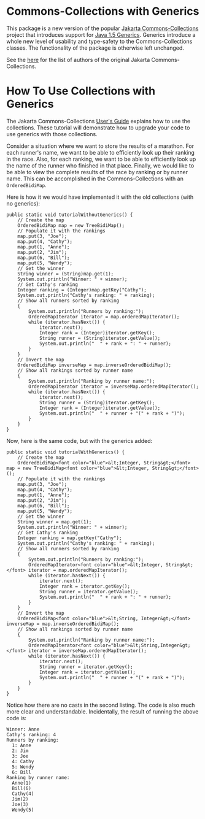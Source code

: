 Commons-Collections with Generics
=================================

This package is a new version of the popular [Jakarta Commons-Collections](http://jakarta.apache.org/commons/collections/) project that introduces support for
 [Java 1.5 Generics](http://java.sun.com/j2se/1.5.0/docs/guide/language/generics.html).
 Generics introduce a whole new level of usability and type-safety to the Commons-Collections classes.
 The functionality of the package is otherwise left unchanged.

See the [here](http://jakarta.apache.org/commons/collections/team-list.html) for the list of
authors of the original Jakarta Commons-Collections.

How To Use Collections with Generics
====================================

The Jakarta Commons-Collections [User's Guide](http://jakarta.apache.org/commons/collections/userguide.html)
explains how to use the collections. These tutorial will demonstrate how to upgrade your code to use generics with
those collections.

Consider a situation where we want to store the results of a marathon.
For each runner's name, we want to be able to efficiently look up their ranking in the race.
Also, for each ranking, we want to be able to efficiently look up the name of the runner who finished in that place.
Finally, we would like to be able to view the complete results of the race by ranking or by runner name.
This can be accomplished in the Commons-Collections with an `OrderedBidiMap`.

Here is how it we would have implemented it with the old collections (with no generics):

    public static void tutorialWithoutGenerics() {
        // Create the map
        OrderedBidiMap map = new TreeBidiMap();
        // Populate it with the rankings
        map.put(3, "Joe");
        map.put(4, "Cathy");
        map.put(1, "Anne");
        map.put(2, "Jim");
        map.put(6, "Bill");
        map.put(5, "Wendy");
        // Get the winner
        String winner = (String)map.get(1);
        System.out.println("Winner: " + winner);
        // Get Cathy's ranking
        Integer ranking = (Integer)map.getKey("Cathy");
        System.out.println("Cathy's ranking: " + ranking);
        // Show all runners sorted by ranking
        {
            System.out.println("Runners by ranking:");
            OrderedMapIterator iterator = map.orderedMapIterator();
            while (iterator.hasNext()) {
                iterator.next();
                Integer rank = (Integer)iterator.getKey();
                String runner = (String)iterator.getValue();
                System.out.println("  " + rank + ": " + runner);
            }
        }
        // Invert the map
        OrderedBidiMap inverseMap = map.inverseOrderedBidiMap();
        // Show all rankings sorted by runner name
        {
            System.out.println("Ranking by runner name:");
            OrderedMapIterator iterator = inverseMap.orderedMapIterator();
            while (iterator.hasNext()) {
                iterator.next();
                String runner = (String)iterator.getKey();
                Integer rank = (Integer)iterator.getValue();
                System.out.println("  " + runner + "(" + rank + ")");
            }
        }
    }

Now, here is the same code, but with the generics added:

    public static void tutorialWithGenerics() {
        // Create the map
        OrderedBidiMap<font color="blue">&lt;Integer, String&gt;</font> map = new TreeBidiMap<font color="blue">&lt;Integer, String&gt;</font>();
        // Populate it with the rankings
        map.put(3, "Joe");
        map.put(4, "Cathy");
        map.put(1, "Anne");
        map.put(2, "Jim");
        map.put(6, "Bill");
        map.put(5, "Wendy");
        // Get the winner
        String winner = map.get(1);
        System.out.println("Winner: " + winner);
        // Get Cathy's ranking
        Integer ranking = map.getKey("Cathy");
        System.out.println("Cathy's ranking: " + ranking);
        // Show all runners sorted by ranking
        {
            System.out.println("Runners by ranking:");
            OrderedMapIterator<font color="blue">&lt;Integer, String&gt;</font> iterator = map.orderedMapIterator();
            while (iterator.hasNext()) {
                iterator.next();
                Integer rank = iterator.getKey();
                String runner = iterator.getValue();
                System.out.println("  " + rank + ": " + runner);
            }
        }
        // Invert the map
        OrderedBidiMap<font color="blue">&lt;String, Integer&gt;</font> inverseMap = map.inverseOrderedBidiMap();
        // Show all rankings sorted by runner name
        {
            System.out.println("Ranking by runner name:");
            OrderedMapIterator<font color="blue">&lt;String,Integer&gt;</font> iterator = inverseMap.orderedMapIterator();
            while (iterator.hasNext()) {
                iterator.next();
                String runner = iterator.getKey();
                Integer rank = iterator.getValue();
                System.out.println("  " + runner + "(" + rank + ")");
            }
        }
    }

Notice how there are no casts in the second listing. The code is also much more clear and understandable. Incidentally, the result of running the above code is:

    Winner: Anne
    Cathy's ranking: 4
    Runners by ranking:
      1: Anne
      2: Jim
      3: Joe
      4: Cathy
      5: Wendy
      6: Bill
    Ranking by runner name:
      Anne(1)
      Bill(6)
      Cathy(4)
      Jim(2)
      Joe(3)
      Wendy(5)
